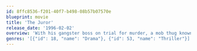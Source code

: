 ```yaml
---
id: 8ffc8536-f201-40f7-b498-08b57b07570e
blueprint: movie
title: 'The Juror'
release_date: '1996-02-02'
overview: 'With his gangster boss on trial for murder, a mob thug known as "the Teacher" tells Annie Laird she must talk her fellow jurors into a not-guilty verdict, implying that he''ll kill her son Oliver if she fails. She manages to do this, but, when it becomes clear that the mobsters might want to silence her for good, she sends Oliver abroad and tries to gather evidence of the plot against her, setting up a final showdown.'
genres: '[{"id": 18, "name": "Drama"}, {"id": 53, "name": "Thriller"}]'
---
```

